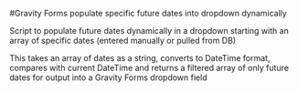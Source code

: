 #Gravity Forms populate specific future dates into dropdown dynamically 

Script to populate future dates dynamically in a dropdown starting with an array of specific dates (entered manually or pulled from DB)

This takes an array of dates as a string, converts to DateTime format, compares with current DateTime
and returns a filtered array of only future dates for output into a Gravity Forms dropdown field
